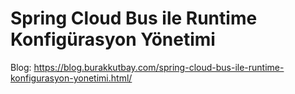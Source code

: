 # Spring Cloud Bus ile Runtime Konfigürasyon Yönetimi 
Blog: https://blog.burakkutbay.com/spring-cloud-bus-ile-runtime-konfigurasyon-yonetimi.html/
